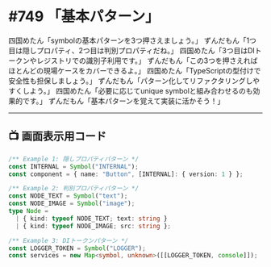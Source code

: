 # #749 「基本パターン」

四国めたん「symbolの基本パターンを3つ押さえましょう。」
ずんだもん「1つ目は隠しプロパティ、2つ目は判別プロパティだね。」
四国めたん「3つ目はDIトークンやレジストリでの識別子利用です。」
ずんだもん「この3つを押さえればほとんどの現場ケースをカバーできるよ。」
四国めたん「TypeScriptの型付けで安全性も担保しましょう。」
ずんだもん「パターン化してリファクタリングしやすくしよう。」
四国めたん「必要に応じてunique symbolと組み合わせるのも効果的です。」
ずんだもん「基本パターンを覚えて実装に活かそう！」

---

## 📺 画面表示用コード

```typescript
/** Example 1: 隠しプロパティパターン */
const INTERNAL = Symbol("INTERNAL");
const component = { name: "Button", [INTERNAL]: { version: 1 } };

/** Example 2: 判別プロパティパターン */
const NODE_TEXT = Symbol("text");
const NODE_IMAGE = Symbol("image");
type Node =
  | { kind: typeof NODE_TEXT; text: string }
  | { kind: typeof NODE_IMAGE; src: string };

/** Example 3: DIトークンパターン */
const LOGGER_TOKEN = Symbol("LOGGER");
const services = new Map<symbol, unknown>([[LOGGER_TOKEN, console]]);
```
